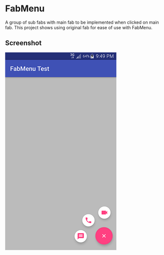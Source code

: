 # FabMenu

A group of sub fabs with main fab to be implemented when clicked on main fab.
This project shows using original fab for ease of use with FabMenu.

Screenshot
----------
![Screenshot](/screenshot/fabmenu_screenshot.png)
